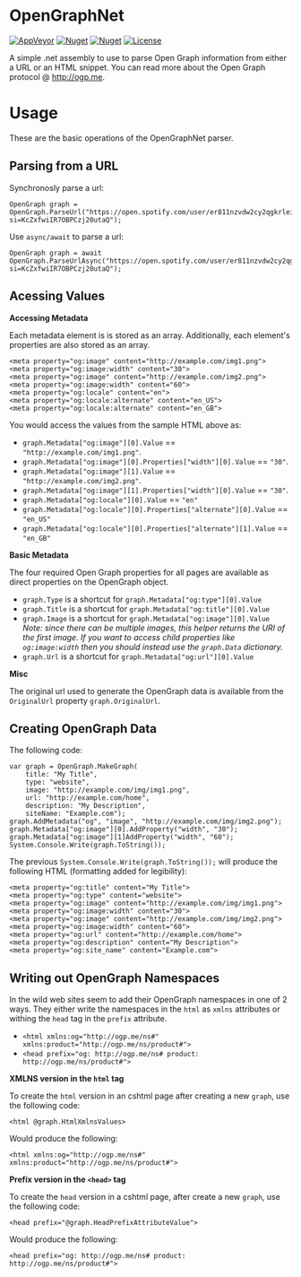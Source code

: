 OpenGraphNet
=============
[![AppVeyor](https://img.shields.io/appveyor/ci/GeoffHorsey/opengraph-net.svg)](https://ci.appveyor.com/project/GeoffHorsey/opengraph-net)
[![Nuget](https://img.shields.io/nuget/v/OpenGraph-Net.svg)](http://www.nuget.org/packages/OpenGraph-Net/)
[![Nuget](https://img.shields.io/nuget/dt/OpenGraph-Net.svg)](http://www.nuget.org/packages/OpenGraph-Net/)
[![License](https://img.shields.io/badge/license-MIT-orange.svg)](https://raw.githubusercontent.com/ghorsey/OpenGraph-Net/master/LICENSE)

A simple .net assembly to use to parse Open Graph information from either a URL or an HTML snippet. You can read more about the
Open Graph protocol @ http://ogp.me.

Usage
=====
These are the basic operations of the OpenGraphNet parser.

Parsing from a URL
------------------
Synchronosly parse a url:

    OpenGraph graph = OpenGraph.ParseUrl("https://open.spotify.com/user/er811nzvdw2cy2qgkrlei9sqe/playlist/2lzTTRqhYS6AkHPIvdX9u3?si=KcZxfwiIR7OBPCzj20utaQ");

Use `async/await` to parse a url:

    OpenGraph graph = await OpenGraph.ParseUrlAsync("https://open.spotify.com/user/er811nzvdw2cy2qgkrlei9sqe/playlist/2lzTTRqhYS6AkHPIvdX9u3?si=KcZxfwiIR7OBPCzj20utaQ");

Acessing Values
---------------
**Accessing Metadata**

Each metadata element is is stored as an array. Additionally, each element's properties are also stored as an array.

    <meta property="og:image" content="http://example.com/img1.png">
    <meta property="og:image:width" content="30">
    <meta property="og:image" content="http://example.com/img2.png">
    <meta property="og:image:width" content="60">
    <meta property="og:locale" content="en">
	<meta property="og:locale:alternate" content="en_US">
    <meta property="og:locale:alternate" content="en_GB">
    
You would access the values from the sample HTML above as:

* `graph.Metadata["og:image"][0].Value` == `"http://example.com/img1.png"`.
* `graph.Metadata["og:image"][0].Properties["width"][0].Value` == `"30"`.
* `graph.Metadata["og:image"][1].Value` == `"http://example.com/img2.png"`.
* `graph.Metadata["og:image"][1].Properties["width"][0].Value` == `"30"`.
* `graph.Metadata["og:locale"][0].Value` == `"en"`
* `graph.Metadata["og:locale"][0].Properties["alternate"][0].Value` == `"en_US"`
* `graph.Metadata["og:locale"][0].Properties["alternate"][1].Value` == `"en_GB"`

**Basic Metadata**

The four required Open Graph properties for all pages are available as direct properties on the OpenGraph object.

* `graph.Type` is a shortcut for `graph.Metadata["og:type"][0].Value`
* `graph.Title` is a shortcut for `graph.Metadata["og:title"][0].Value`
* `graph.Image` is a shortcut for `graph.Metadata["og:image"][0].Value` *Note: since there can be multiple images, this helper returns the URI of the first image.  If you want to access child properties like `og:image:width` then you should instead use the `graph.Data` dictionary.*
* `graph.Url` is a shortcut for `graph.Metadata["og:url"][0].Value`

**Misc** 

The original url used to generate the OpenGraph data is available from the `OriginalUrl` property
`graph.OriginalUrl`.

Creating OpenGraph Data
-----------------------
The following code:

    var graph = OpenGraph.MakeGraph(
        title: "My Title", 
        type: "website", 
        image: "http://example.com/img/img1.png", 
        url: "http://example.com/home", 
        description: "My Description", 
        siteName: "Example.com");
    graph.AddMetadata("og", "image", "http://example.com/img/img2.png");
	graph.Metadata["og:image"][0].AddProperty("width", "30");
	graph.Metadata["og:image"][1]AddProperty("width", "60");
    System.Console.Write(graph.ToString());

The previous `System.Console.Write(graph.ToString());` will produce the following HTML (formatting added for legibility):

    <meta property="og:title" content="My Title">
    <meta property="og:type" content="website">
    <meta property="og:image" content="http://example.com/img/img1.png">
    <meta property="og:image:width" content="30">
    <meta property="og:image" content="http://example.com/img/img2.png">
    <meta property="og:image:width" content="60">
    <meta property="og:url" content="http://example.com/home">
    <meta property="og:description" content="My Description">
    <meta property="og:site_name" content="Example.com">
	
Writing out OpenGraph Namespaces
--------------------------------
In the wild web sites seem to add their OpenGraph namespaces in one of 2 ways.  They either
write the namespaces in the `html` as `xmlns` attributes or withing the `head` tag in the `prefix` attribute.

* `<html xmlns:og="http://ogp.me/ns#" xmlns:product="http://ogp.me/ns/product#">`
* `<head prefix="og: http://ogp.me/ns# product: http://ogp.me/ns/product#">`

**XMLNS version in the `html` tag**

To create the `html` version in an cshtml page after creating a new `graph`, use the following code:

    <html @graph.HtmlXmlnsValues>

Would produce the following:

    <html xmlns:og="http://ogp.me/ns#" xmlns:product="http://ogp.me/ns/product#">

**Prefix version in the `<head>` tag**

To create the `head` version in a cshtml page, after create a new `graph`, use the following code:

    <head prefix="@graph.HeadPrefixAttributeValue">

Would produce the following:

    <head prefix="og: http://ogp.me/ns# product: http://ogp.me/ns/product#">
 